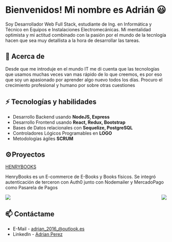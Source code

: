 # Bienvenidos! Mi nombre es Adrián 😃
Soy Desarrollador Web Full Stack, estudiante de Ing. en Informática y Técnico en Equipos e Instalaciones Electromecánicas. Mi mentalidad optimista y mi actitud combinado con la pasión por el mundo de la tecnlogía hacen que sea muy detallista a la hora de desarrollar las tareas.


## 🧐 Acerca de
Desde que me introduje en el mundo IT me di cuenta que las tecnologías que usamos muchas veces van mas rápido de lo que creemos, es por eso que soy un apasionado por aprender algo nuevo todos los días. Procuro el crecimiento profesional y humano por sobre otras cuestiones

## ⚡ Tecnologías y habilidades
- Desarrollo Backend usando **NodeJS, Express**
- Desarrollo Frontend usando **React, Redux, Bootstrap**
- Bases de Datos relacionales con **Sequelize, PostgreSQL**
- Controladores Lógicos Programables en **LOGO**
- Metodologías ágiles **SCRUM**

## ⚙️ Proyectos
[HENRYBOOKS](https://github.com/adrian4058/HenryBooks)

HenryBooks es un E-commerce de E-Books y Books físicos.
Se integró autenticación de terceron con Auth0 junto con Nodemailer y MercadoPago como Pasarela de Pagos

<img align="center" src="https://i.postimg.cc/qRcMTdS0/Captura-de-pantalla-20230215-013505.png">
<img align="right" src="https://i.postimg.cc/7ZCHLzdK/Captura-de-pantalla-20230215-013813.png">

## 📫 Contáctame
- E-Mail - [adrian_2016_@outlook.es](mailto:adrian_2016_@outlook.es)
- LinkedIn - [Adrian Perez](https://linkedin.com/in/adrian4058)


<!--
**adrian4058/adrian4058** is a ✨ _special_ ✨ repository because its `README.md` (this file) appears on your GitHub profile.

Here are some ideas to get you started:

- 🔭 I’m currently working on ...
- 🌱 I’m currently learning ...
- 👯 I’m looking to collaborate on ...
- 🤔 I’m looking for help with ...
- 💬 Ask me about ...
- 📫 How to reach me: ...
- 😄 Pronouns: ...
- ⚡ Fun fact: ...
-->
